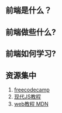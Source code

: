 ## 前端是什么？

## 前端做些什么?

## 前端如何学习?
## 资源集中
1. [freecodecamp](https://chinese.freecodecamp.org/)
2. [现代JS教程](https://zh.javascript.info/)
3. [web教程 MDN](https://developer.mozilla.org/zh-CN/docs/Learn/Getting_started_with_the_web)